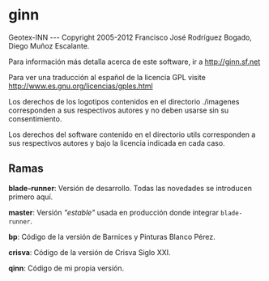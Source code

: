 ginn
====

Geotex-INN --- Copyright 2005-2012 Francisco José Rodríguez Bogado, Diego Muñoz Escalante.

Para información más detalla acerca de este software, ir a http://ginn.sf.net

Para ver una traducción al español de la licencia GPL visite http://www.es.gnu.org/licencias/gples.html

Los derechos de los logotipos contenidos en el directorio ./imagenes corresponden a sus respectivos autores y no deben usarse sin su consentimiento.

Los derechos del software contenido en el directorio utils corresponden a sus respectivos autores y bajo la licencia indicada en cada caso.

## Ramas
**blade-runner**: Versión de desarrollo. Todas las novedades se introducen primero aquí.

**master**: Versión *"estable"* usada en producción donde integrar `blade-runner`.

**bp**: Código de la versión de Barnices y Pinturas Blanco Pérez.

**crisva**: Código de la versión de Crisva Siglo XXI.

**qinn**: Código de mi propia versión.

